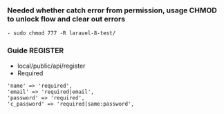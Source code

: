 
### Needed whether catch error from permission, usage CHMOD to unlock flow and clear out errors
```
- sudo chmod 777 -R laravel-8-test/
```

### Guide REGISTER

- local/public/api/register
- Required

```
'name' => 'required',
'email' => 'required|email',
'password' => 'required',
'c_password' => 'required|same:password',

```